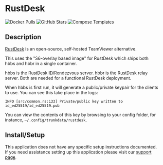 # RustDesk

[![Docker Pulls](https://img.shields.io/docker/pulls/rustdesk/rustdesk-server?style=flat-square&color=607D8B&label=docker%20pulls&logo=docker)](https://hub.docker.com/r/rustdesk/rustdesk-server)
[![GitHub Stars](https://img.shields.io/github/stars/rustdesk/rustdesk?style=flat-square&color=607D8B&label=github%20stars&logo=github)](https://github.com/rustdesk/rustdesk)
[![Compose Templates](https://img.shields.io/static/v1?style=flat-square&color=607D8B&label=compose&message=templates)](https://github.com/jodfie/TrunkSTARTer/tree/master/compose/.apps/rustdesk)

## Description

[RustDesk](https://rustdesk.com) is an open-source, self-hosted TeamViewer alternative.

This uses the "S6-overlay based image" for RustDesk which ships both hbbs and hbbr in a single container.

hbbs is the RustDesk ID/Rendezvous server. hbbr is the RustDesk relay server. Both are needed for a functional RustDesk deployment.

When hbbs is first run, it will generate a public/private keypair for the clients to use. You can see this take place in the logs:

```
INFO [src/common.rs:133] Private/public key written to id_ed25519/id_ed25519.pub
```

You can view the contents of this key by browsing to your config folder, for instance, `~/.config/trunkdata/rustdesk`.

## Install/Setup

This application does not have any specific setup instructions documented. If
you need assistance setting up this application please visit our
[support page](https://trunkstarter.com/basics/support/).
